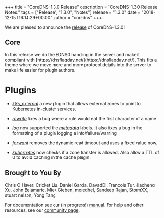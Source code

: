 +++
title = "CoreDNS-1.3.0 Release"
description = "CoreDNS-1.3.0 Release Notes."
tags = ["Release", "1.3.0", "Notes"]
release = "1.3.0"
date = "2018-12-15T16:14:29+00:00"
author = "coredns"
+++

We are pleased to announce the [release](https://github.com/inverse-inc/wireguard-go/dns/releases/tag/v1.3.0) of
CoreDNS-1.3.0!

## Core

In this release we do the EDNS0 handling in the server and make it compliant with
[https://dnsflagday.net/](https://dnsflagday.net/). This fits a theme where we move more and more
protocol details into the server to make life easier for plugin authors.

# Plugins

*  [*k8s_external*](/plugins/k8s_external) a new plugin that allows external zones to point to
   Kubernetes in-cluster services.

*  [*rewrite*](/plugins/rewrite) fixes a bug where a rule would eat the first character of a name

*  [*log*](/plugins/log) now supported the [*metadata*](/plugins/metadata) labels. It also fixes a
   bug in the formatting of a plugin logging a info/failure/warning

*  [*forward*](/plugins/forward) removes the dynamic read timeout and uses a fixed value now.

*  [*kubernetes*](/plugins/kubernetes) now checks if a zone transfer is allowed. Also allow a TTL of
   0 to avoid caching in the cache plugin.

## Brought to You By

Chris O'Haver,
Cricket Liu,
Daniel Garcia,
DavadDi,
Francois Tur,
Jiacheng Xu,
John Belamaric,
Miek Gieben,
moredhel,
Sandeep Rajan,
StormXX,
stuart nelson,
Yong Tang.

For documentation see our (in progress!) [manual](/manual). For help and other resources, see our
[community page](https://coredns.io/community/).
